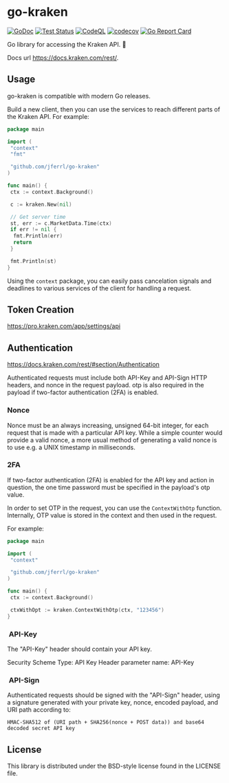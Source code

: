 # go-kraken

[![GoDoc](https://img.shields.io/static/v1?label=godoc&message=reference&color=blue)](https://pkg.go.dev/github.com/jferrl/go-kraken)
[![Test Status](https://github.com/jferrl/go-kraken/workflows/tests/badge.svg)](https://github.com/jferrl/go-kraken/actions?query=workflow%3Atests)
[![CodeQL](https://github.com/jferrl/go-kraken/workflows/CodeQL/badge.svg)](https://github.com/jferrl/go-kraken/actions?query=workflow%3ACodeQL)
[![codecov](https://codecov.io/gh/jferrl/go-kraken/branch/main/graph/badge.svg?token=68I4BZF235)](https://codecov.io/gh/jferrl/go-kraken)
[![Go Report Card](https://goreportcard.com/badge/github.com/jferrl/go-kraken)](https://goreportcard.com/report/github.com/jferrl/go-kraken)

Go library for accessing the Kraken API. :octopus:

Docs url <https://docs.kraken.com/rest/>.

## Usage

go-kraken is compatible with modern Go releases.

Build a new client, then you can use the services to reach different parts of the Kraken API. For example:

```go
package main

import (
 "context"
 "fmt"

 "github.com/jferrl/go-kraken"
)

func main() {
 ctx := context.Background()

 c := kraken.New(nil)

 // Get server time
 st, err := c.MarketData.Time(ctx)
 if err != nil {
  fmt.Println(err)
  return
 }

 fmt.Println(st)
}
```

Using the `context` package, you can easily pass cancelation signals and
deadlines to various services of the client for handling a request.

## Token Creation

<https://pro.kraken.com/app/settings/api>

## Authentication

<https://docs.kraken.com/rest/#section/Authentication>

Authenticated requests must include both API-Key and API-Sign HTTP headers, and nonce in the request payload. otp is also required in the payload if two-factor authentication (2FA) is enabled.

### Nonce

Nonce must be an always increasing, unsigned 64-bit integer, for each request that is made with a particular API key. While a simple counter would provide a valid nonce, a more usual method of generating a valid nonce is to use e.g. a UNIX timestamp in milliseconds.

### 2FA

If two-factor authentication (2FA) is enabled for the API key and action in question, the one time password must be specified in the payload's otp value.

In order to set OTP in the request, you can use the `ContextWithOtp` function. Internally, OTP value is stored in the context and then used in the request.

 For example:

```go
package main

import (
 "context"

 "github.com/jferrl/go-kraken"
)

func main() {
 ctx := context.Background()

 ctxWithOpt := kraken.ContextWithOtp(ctx, "123456")
}
```

###  API-Key

The "API-Key" header should contain your API key.

Security Scheme Type: API Key
Header parameter name: API-Key

###  API-Sign

Authenticated requests should be signed with the "API-Sign" header, using a signature generated with your private key, nonce, encoded payload, and URI path according to:

`HMAC-SHA512 of (URI path + SHA256(nonce + POST data)) and base64 decoded secret API key`

## License

This library is distributed under the BSD-style license found in the LICENSE file.

